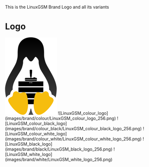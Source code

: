 This is the LinuxGSM Brand Logo and all its variants

# Logo
<img style="background-color:#111111" src="images/brand/colour/LinuxGSM_colour_logo_256.png">
![LinuxGSM_colour_logo](images/brand/colour/LinuxGSM_colour_logo_256.png)
![LinuxGSM_colour_black_logo](images/brand/colour_black/LinuxGSM_colour_black_logo_256.png)
![LinuxGSM_colour_white_logo](images/brand/colour_white/LinuxGSM_colour_white_logo_256.png)
![LinuxGSM_black_logo](images/brand/black/LinuxGSM_black_logo_256.png)
![LinuxGSM_white_logo](images/brand/white/LinuxGSM_white_logo_256.png)